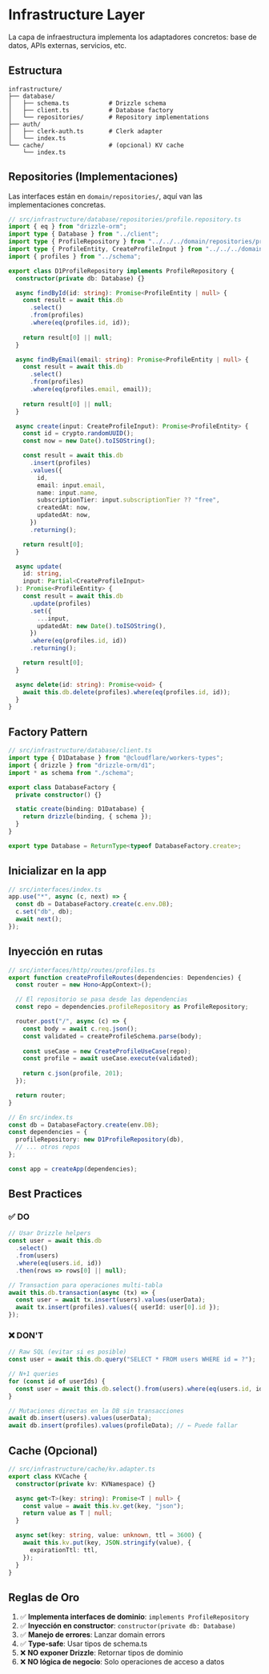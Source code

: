 # Infrastructure Layer

La capa de infraestructura implementa los adaptadores concretos: base de datos, APIs externas, servicios, etc.

## Estructura

```
infrastructure/
├── database/
│   ├── schema.ts           # Drizzle schema
│   ├── client.ts           # Database factory
│   └── repositories/       # Repository implementations
├── auth/
│   ├── clerk-auth.ts       # Clerk adapter
│   └── index.ts
└── cache/                  # (opcional) KV cache
    └── index.ts
```

## Repositories (Implementaciones)

Las interfaces están en `domain/repositories/`, aquí van las implementaciones concretas.

```typescript
// src/infrastructure/database/repositories/profile.repository.ts
import { eq } from "drizzle-orm";
import type { Database } from "../client";
import type { ProfileRepository } from "../../../domain/repositories/profile.repository";
import type { ProfileEntity, CreateProfileInput } from "../../../domain/entities/profile";
import { profiles } from "../schema";

export class D1ProfileRepository implements ProfileRepository {
  constructor(private db: Database) {}

  async findById(id: string): Promise<ProfileEntity | null> {
    const result = await this.db
      .select()
      .from(profiles)
      .where(eq(profiles.id, id));
    
    return result[0] || null;
  }

  async findByEmail(email: string): Promise<ProfileEntity | null> {
    const result = await this.db
      .select()
      .from(profiles)
      .where(eq(profiles.email, email));
    
    return result[0] || null;
  }

  async create(input: CreateProfileInput): Promise<ProfileEntity> {
    const id = crypto.randomUUID();
    const now = new Date().toISOString();

    const result = await this.db
      .insert(profiles)
      .values({
        id,
        email: input.email,
        name: input.name,
        subscriptionTier: input.subscriptionTier ?? "free",
        createdAt: now,
        updatedAt: now,
      })
      .returning();

    return result[0];
  }

  async update(
    id: string,
    input: Partial<CreateProfileInput>
  ): Promise<ProfileEntity> {
    const result = await this.db
      .update(profiles)
      .set({
        ...input,
        updatedAt: new Date().toISOString(),
      })
      .where(eq(profiles.id, id))
      .returning();

    return result[0];
  }

  async delete(id: string): Promise<void> {
    await this.db.delete(profiles).where(eq(profiles.id, id));
  }
}
```

## Factory Pattern

```typescript
// src/infrastructure/database/client.ts
import type { D1Database } from "@cloudflare/workers-types";
import { drizzle } from "drizzle-orm/d1";
import * as schema from "./schema";

export class DatabaseFactory {
  private constructor() {}

  static create(binding: D1Database) {
    return drizzle(binding, { schema });
  }
}

export type Database = ReturnType<typeof DatabaseFactory.create>;
```

## Inicializar en la app

```typescript
// src/interfaces/index.ts
app.use("*", async (c, next) => {
  const db = DatabaseFactory.create(c.env.DB);
  c.set("db", db);
  await next();
});
```

## Inyección en rutas

```typescript
// src/interfaces/http/routes/profiles.ts
export function createProfileRoutes(dependencies: Dependencies) {
  const router = new Hono<AppContext>();

  // El repositorio se pasa desde las dependencias
  const repo = dependencies.profileRepository as ProfileRepository;

  router.post("/", async (c) => {
    const body = await c.req.json();
    const validated = createProfileSchema.parse(body);
    
    const useCase = new CreateProfileUseCase(repo);
    const profile = await useCase.execute(validated);
    
    return c.json(profile, 201);
  });

  return router;
}

// En src/index.ts
const db = DatabaseFactory.create(env.DB);
const dependencies = {
  profileRepository: new D1ProfileRepository(db),
  // ... otros repos
};

const app = createApp(dependencies);
```

## Best Practices

### ✅ DO
```typescript
// Usar Drizzle helpers
const user = await this.db
  .select()
  .from(users)
  .where(eq(users.id, id))
  .then(rows => rows[0] || null);

// Transaction para operaciones multi-tabla
await this.db.transaction(async (tx) => {
  const user = await tx.insert(users).values(userData);
  await tx.insert(profiles).values({ userId: user[0].id });
});
```

### ❌ DON'T
```typescript
// Raw SQL (evitar si es posible)
const user = await this.db.query("SELECT * FROM users WHERE id = ?");

// N+1 queries
for (const id of userIds) {
  const user = await this.db.select().from(users).where(eq(users.id, id));
}

// Mutaciones directas en la DB sin transacciones
await db.insert(users).values(userData);
await db.insert(profiles).values(profileData); // ← Puede fallar
```

## Cache (Opcional)

```typescript
// src/infrastructure/cache/kv.adapter.ts
export class KVCache {
  constructor(private kv: KVNamespace) {}

  async get<T>(key: string): Promise<T | null> {
    const value = await this.kv.get(key, "json");
    return value as T | null;
  }

  async set(key: string, value: unknown, ttl = 3600) {
    await this.kv.put(key, JSON.stringify(value), {
      expirationTtl: ttl,
    });
  }
}
```

## Reglas de Oro

1. ✅ **Implementa interfaces de dominio**: `implements ProfileRepository`
2. ✅ **Inyección en constructor**: `constructor(private db: Database)`
3. ✅ **Manejo de errores**: Lanzar domain errors
4. ✅ **Type-safe**: Usar tipos de schema.ts
5. ❌ **NO exponer Drizzle**: Retornar tipos de dominio
6. ❌ **NO lógica de negocio**: Solo operaciones de acceso a datos
